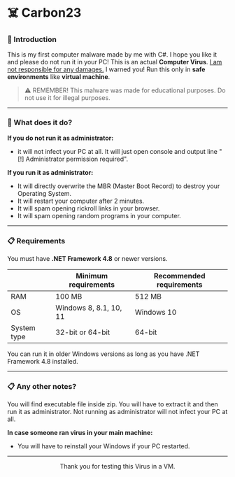 # ☠️ Carbon23

### 📕 Introduction

This is my first computer malware made by me with C#. I hope you like it and please do not run it in your PC! This is an actual **Computer Virus**. <u>I am not responsible for any damages.</u> I warned you! Run this only in **safe environments** like **virtual machine**.

> ⚠️ REMEMBER! This malware was made for educational purposes. Do not use it for illegal purposes.

---

### 📝 What does it do?

**If you do not run it as administrator:**

- it will not infect your PC at all. It will just open console and output line "[!] Administrator permission required".

**If you run it as administrator:**

- It will directly overwrite the MBR (Master Boot Record) to destroy your Operating System.
- It will restart your computer after 2 minutes.
- It will spam opening rickroll links in your browser.
- It will spam opening random programs in your computer.

---

### 📋 Requirements

You must have **.NET Framework 4.8** or newer versions.

|             | Minimum requirements   | Recommended requirements |
| ----------- | ---------------------- | ------------------------ |
| RAM         | 100 MB                 | 512 MB                   |
| OS          | Windows 8, 8.1, 10, 11 | Windows 10               |
| System type | 32-bit or 64-bit       | 64-bit                   |

You can run it in older Windows versions as long as you have .NET Framework 4.8 installed.

---

### 📋 Any other notes?

You will find executable file inside zip. You will have to extract it and then run it as administrator. Not running as administrator will not infect your PC at all.

**In case someone ran virus in your main machine:**

- You will have to reinstall your Windows if your PC restarted.

---

<div align="center">
    Thank you for testing this Virus in a VM. 
</div>


